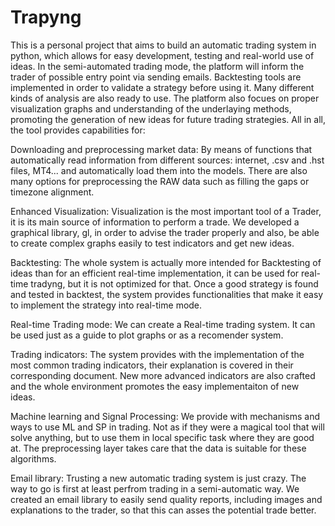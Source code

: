 # Trapyng

This is a personal project that aims to build an automatic trading system in python, which allows for easy development, testing and real-world use of ideas. In the semi-automated trading mode, the platform will inform the trader of possible entry
point via sending emails. Backtesting tools are implemented in order to validate a strategy before using
it. Many different kinds of analysis are also ready to use. The platform also focues on proper visualization
graphs and understanding of the underlaying methods, promoting the generation of new ideas for future
trading strategies. All in all, the tool provides capabilities for:

Downloading and preprocessing market data: By means of functions that automatically read
information from different sources: internet, .csv and .hst files, MT4... and automatically load
them into the models. There are also many options for preprocessing the RAW data such as filling
the gaps or timezone alignment.

Enhanced Visualization: Visualization is the most important tool of a Trader, it is its main
source of information to perform a trade. We developed a graphical library, gl, in order to advise
the trader properly and also, be able to create complex graphs easily to test indicators and get new
ideas.

Backtesting: The whole system is actually more intended for Backtesting of ideas than for an
efficient real-time implementation, it can be used for real-time tradyng, but it is not optimized for
that. Once a good strategy is found and tested in backtest, the system provides functionalities that
make it easy to implement the strategy into real-time mode.

Real-time Trading mode: We can create a Real-time trading system. It can be used just as a
guide to plot graphs or as a recomender system.

Trading indicators: The system provides with the implementation of the most common trading
indicators, their explanation is covered in their corresponding document. New more advanced
indicators are also crafted and the whole environment promotes the easy implementaiton of new
ideas.

Machine learning and Signal Processing: We provide with mechanisms and ways to use ML
and SP in trading. Not as if they were a magical tool that will solve anything, but to use them
in local specific task where they are good at. The preprocessing layer takes care that the data is
suitable for these algorithms.

Email library: Trusting a new automatic trading system is just crazy. The way to go is first at
least perfrom trading in a semi-automatic way. We created an email library to easily send quality
reports, including images and explanations to the trader, so that this can asses the potential trade
better.
